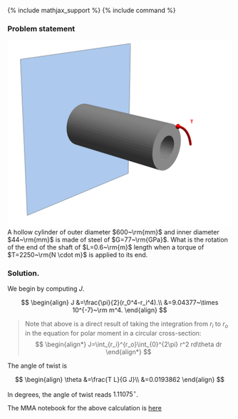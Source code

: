 {% include mathjax_support %}
{% include command %}

### Problem statement
![](2021-10-03-20-12-49.png)
A hollow cylinder of  outer diameter $600~\rm{mm}$ and inner diameter $44~\rm{mm}$ is made of steel of $G=77~\rm{GPa}$. What is the rotation of the end of the shaft of $L=0.6~\rm{m}$ length when a torque of $T=2250~\rm{N \cdot m}$ is applied to its end. 


### Solution. 

We begin by computing $J$.

$$
\begin{align}
J
&=\frac{\pi}{2}(r_0^4-r_i^4).\\
&=9.04377~\times 10^{-7}~\rm m^4.
\end{align}
$$

> Note that above is a direct result of taking the integration from $r_i$ to $r_o$ in the equation for polar moment in a circular cross-section:
>$$
\begin{align*}
J=\int_{r_i}^{r_o}\int_{0}^{2\pi} r^2 rd\theta dr
\end{align*}
$$



The angle of twist  is

$$
\begin{align}
\theta
&=\frac{T L}{G J}\\
&=0.0193862
\end{align}
$$

In degrees, the angle of twist reads $1.11075^{\circ}$.

The MMA notebook for the above calculation is [here](./WFiles/SP2.nb)


